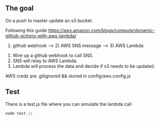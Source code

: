 ## The goal

On a push to master update an s3 bucket.

Following this guide
https://aws.amazon.com/blogs/compute/dynamic-github-actions-with-aws-lambda/


1) github webhook  -->  2) AWS SNS message -->  3) AWS Lambda

1. Wire up a github webhook to call SNS.
2. SNS will relay to AWS Lambda.
3. Lambda will process the data and decide if s3 needs to be updated.


AWS credz are .gitignored && stored in config/aws.config.js


## Test

There is a test.js file where you can simulate the lambda call

```javascript
node test.js
```
